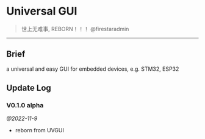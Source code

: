 # Universal GUI

> 世上无难事, REBORN！！！  @firestaradmin

---

## Brief

a universal and easy GUI for embedded devices, e.g. STM32, ESP32

## Update Log

### V0.1.0 alpha

*@2022-11-9*

- reborn from UVGUI

